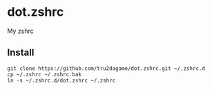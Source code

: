 # dot.zshrc
My zshrc

## Install

```shell
git clone https://github.com/tru2dagame/dot.zshrc.git ~/.zshrc.d
cp ~/.zshrc ~/.zshrc.bak
ln -s ~/.zshrc.d/dot.zshrc ~/.zshrc
```

